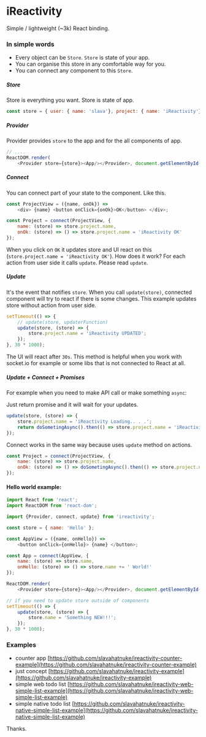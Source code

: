 # iReactivity
Simple / lightweight (~3k) React binding.

### In simple words
- Every object can be `Store`. `Store` is state of your app. 
- You can organise this store in any comfortable way for you.
- You can connect any component to this `Store`.

##### Store
Store is everything you want. Store is state of app.
```javascript
const store = { user: { name: 'slava'}, project: { name: 'iReactivity'} };
```
##### Provider
Provider provides `store` to the app and for the all components of app.
```javascript
// ....
ReactDOM.render(
    <Provider store={store}><App/></Provider>, document.getElementById('root'));
```

##### Connect
You can connect part of your state to the component. Like this.
```javascript
const ProjectView = ({name, onOk}) =>
    <div> {name} <button onClick={onOk}>OK</button> </div>;

const Project = connect(ProjectView, {
    name: (store) => store.project.name,
    onOk: (store) => () => store.project.name = 'iReactivity OK'
});
```
When you click on `OK` it updates store and UI react on this (`store.project.name = 'iReactivity OK'`).
How does it work? For each action from user side it calls `update`. Please read `update`. 

##### Update
It's the event that notifies `store`. When you call `update(store)`, connected component will try to react if there is some changes.
This example updates store without action from user side.

```javascript
setTimeout(() => {
    // update(store, updaterFunction)
    update(store, (store) => {
        store.project.name = 'iReactivity UPDATED';
    });
}, 30 * 1000);
```
The UI will react after `30s`.
This method is helpful when you work with socket.io for example or some libs that is not connected to React at all.

##### Update + Connect + Promises
For example when you need to make API call or make something `async`: 

Just return promise and it will wait for your updates.
```javascript
update(store, (store) => {
    store.project.name = 'iReactivity Loading.. . .';
    return doSometingAsync().then(() => store.project.name = 'iReactivity UPDATED')
});
```

Connect works in the same way because uses `update` method on actions.
```javascript
const Project = connect(ProjectView, {
    name: (store) => store.project.name,
    onOk: (store) => () => doSometingAsync().then(() => store.project.name = 'iReactivity OK')
});
```

#### Hello world example:
```javascript
import React from 'react';
import ReactDOM from 'react-dom';

import {Provider, connect, update} from 'ireactivity';

const store = { name: 'Hello' };

const AppView = ({name, onHello}) =>
    <button onClick={onHello}> {name} </button>;

const App = connect(AppView, {
    name: (store) => store.name,
    onHello: (store) => () => store.name += ' World!'
});

ReactDOM.render(
    <Provider store={store}><App/></Provider>, document.getElementById('root'));

// if you need to update store outside of components
setTimeout(() => {
    update(store, (store) => {
        store.name = 'Something NEW!!!';
    });
}, 30 * 1000);
```

### Examples
- counter app [https://github.com/slavahatnuke/ireactivity-counter-example](https://github.com/slavahatnuke/ireactivity-counter-example)
- just concept [https://github.com/slavahatnuke/ireactivity-example](https://github.com/slavahatnuke/ireactivity-example)
- simple web todo list [https://github.com/slavahatnuke/ireactivity-web-simple-list-example](https://github.com/slavahatnuke/ireactivity-web-simple-list-example)
- simple native todo list [https://github.com/slavahatnuke/ireactivity-native-simple-list-example](https://github.com/slavahatnuke/ireactivity-native-simple-list-example)

Thanks.